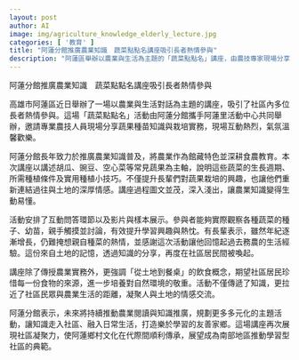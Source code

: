 ```yaml
---
layout: post
author: AI
image: img/agriculture_knowledge_elderly_lecture.jpg
categories: [ '教育' ]
title: "阿蓮分館推廣農業知識　蔬菜點點名講座吸引長者熱情參與"
description: "阿蓮區舉辦以農業與生活為主題的「蔬菜點點名」講座，由農技專家現場分享蔬果種植知識與實務技巧，吸引多位長者參與並熱烈互動。透過圖文說明、實物觀察及經驗交流，長輩們不僅學習農業知識，也喚起與土地的連結。活動強調從土地到餐桌的飲食理念，凝聚社區情感與文化傳承，展現學習型社區的典範。"
---
```

阿蓮分館推廣農業知識　蔬菜點點名講座吸引長者熱情參與

高雄市阿蓮區近日舉辦了一場以農業與生活對話為主題的講座，吸引了社區內多位長者熱情參與。這場「蔬菜點點名」活動由阿蓮分館攜手阿蓮里活動中心共同舉辦，邀請專業農技人員現場分享蔬果種苗知識與栽培實務，現場互動熱烈，氣氛溫馨歡樂。

阿蓮分館長年致力於推廣農業知識普及，將農業作為館藏特色並深耕食農教育。本次講座以講述胡瓜、豌豆、空心菜等常見蔬果為主軸，說明這些蔬菜的生長週期、所需種植條件及實用種植小技巧。不僅提升長輩們對蔬果栽培的興趣，也讓他們重新連結過往與土地的深厚情感。講座過程圖文並茂，深入淺出，讓農業知識變得生動易懂。

活動安排了互動問答環節以及影片與樣本展示。參與者能夠實際觀察各種蔬菜的種子、幼苗，親手觸摸並討論，有效提升學習興趣與熱忱。有長輩表示，雖然年紀逐漸增長，仍難掩想親自種菜的熱情，並感謝這次活動讓他回憶起過去務農的生活經驗。這份來自土地的記憶，透過知識的分享，再度在社區居民間被喚起。

講座除了傳授農業實務外，更強調「從土地到餐桌」的飲食概念，期望社區居民珍惜每一份食物的來源，進一步培養對自然環境的敬重。活動不僅傳遞了知識，更拉近了社區民眾與農業生活的距離，凝聚人與土地的情感交流。

阿蓮分館表示，未來將持續推動農業閱讀與知識推廣，規劃更多多元化的主題活動，讓知識走入社區、融入日常生活，打造樂於學習的友善家鄉。這場講座再次展現社區凝聚力，使阿蓮鄉村文化在代際間順利傳承，展望成為南部地區推動學習型社區的典範。